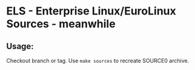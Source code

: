 # ELS - Enterprise Linux/EuroLinux Sources - meanwhile
 
## Usage:
  Checkout branch or tag. Use `make sources` to recreate  SOURCE0 archive.
